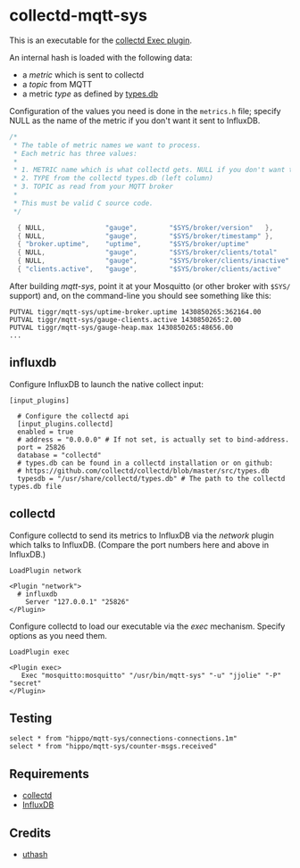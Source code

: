 # collectd-mqtt-sys

This is an executable  for the [collectd Exec plugin](https://collectd.org/documentation/manpages/collectd-exec.5.shtml).

An internal hash is loaded with the following data:

* a _metric_ which is sent to collectd
* a _topic_ from MQTT
* a metric _type_ as defined by [types.db](https://github.com/astro/collectd/blob/master/src/types.db)

Configuration of the values you need is done in the `metrics.h` file; specify NULL as the name of the metric if you don't want it sent to InfluxDB.

```c
/*
 * The table of metric names we want to process.
 * Each metric has three values:
 *
 * 1. METRIC name which is what collectd gets. NULL if you don't want this topic.
 * 2. TYPE from the collectd types.db (left column)
 * 3. TOPIC as read from your MQTT broker
 *
 * This must be valid C source code.
 */

  { NULL,               "gauge",        "$SYS/broker/version"   },
  { NULL,               "gauge",        "$SYS/broker/timestamp" },
  { "broker.uptime",    "uptime",       "$SYS/broker/uptime"                            },
  { NULL,               "gauge",        "$SYS/broker/clients/total"                     },
  { NULL,               "gauge",        "$SYS/broker/clients/inactive"                  },
  { "clients.active",   "gauge",        "$SYS/broker/clients/active"                    },
```

After building _mqtt-sys_, point it at your Mosquitto (or other broker with `$SYS/` support) and, on the command-line you should see something like this:

```
PUTVAL tiggr/mqtt-sys/uptime-broker.uptime 1430850265:362164.00
PUTVAL tiggr/mqtt-sys/gauge-clients.active 1430850265:2.00
PUTVAL tiggr/mqtt-sys/gauge-heap.max 1430850265:48656.00
...
```


## influxdb

Configure InfluxDB to launch the native collect input:

```
[input_plugins]

  # Configure the collectd api
  [input_plugins.collectd]
  enabled = true
  # address = "0.0.0.0" # If not set, is actually set to bind-address.
  port = 25826
  database = "collectd"
  # types.db can be found in a collectd installation or on github:
  # https://github.com/collectd/collectd/blob/master/src/types.db
  typesdb = "/usr/share/collectd/types.db" # The path to the collectd types.db file
```
## collectd

Configure collectd to send its metrics to InfluxDB via the _network_ plugin which talks to InfluxDB. (Compare the port numbers here and above in InfluxDB.)

```
LoadPlugin network

<Plugin "network">
  # influxdb
    Server "127.0.0.1" "25826"
</Plugin>
```

Configure collectd to load our executable via the _exec_ mechanism. Specify options as you need them.

```
LoadPlugin exec

<Plugin exec>
   Exec "mosquitto:mosquitto" "/usr/bin/mqtt-sys" "-u" "jjolie" "-P" "secret"
</Plugin>
```

## Testing

```
select * from "hippo/mqtt-sys/connections-connections.1m"
select * from "hippo/mqtt-sys/counter-msgs.received"
```

## Requirements

* [collectd](http://collectd.org)
* [InfluxDB](http://influxdb.com)

## Credits

* [uthash](http://troydhanson.github.io/uthash/userguide.html)
